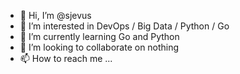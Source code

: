 - 👋 Hi, I’m @sjevus
- 👀 I’m interested in DevOps / Big Data / Python / Go
- 🌱 I’m currently learning Go and Python
- 💞️ I’m looking to collaborate on nothing
- 📫 How to reach me ...

<!---
sjevus/sjevus is a ✨ special ✨ repository because its `README.md` (this file) appears on your GitHub profile.
You can click the Preview link to take a look at your changes.
--->
